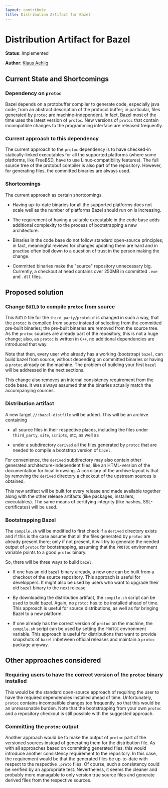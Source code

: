 ```yaml
---
layout: contribute
title: Distribution Artifact for Bazel
---
```


# Distribution Artifact for Bazel

**Status**: Implemented

**Author**: [Klaus Aehlig](mailto:aehlig@google.com)

## Current State and Shortcomings


### Dependency on `protoc`

Bazel depends on a protobuffer compiler to generate code, especially
java code, from an abstract description of the protocol buffer;
in particular, files generated by `protoc` are machine-independent.
In fact, Bazel most of the time uses the latest version of `protoc`.
New versions of `protoc` that contain incompatible changes to the
programming interface are released frequently.

### Current approach to this dependency

The current approach to the `protoc` dependency is to have checked-in
statically-linked executables for all the supported platforms (where
some platforms, like FreeBSD, have to use Linux-compatibility features).
The full source tree of the protobuf compiler is also part of the repository.
However, for generating files, the committed binaries are always used.

### Shortcomings

The current approach as certain shortcomings.

- Having up-to-date binaries for all the supported platforms does not scale well
  as the number of platforms Bazel should run on is increasing.

- The requirement of having a suitable executable in the code base adds
  additional complexity to the process of bootstrapping a new architecture.

- Binaries in the code base do not follow standard open-source principles; in
  fact, meaningful reviews for changes updating them are hard and in practise
  often boil down to a question of trust in the person making the change.

- Committed binaries make the "source" repository unnecessary big. Currently,
  a checkout at head contains over 250MB in committed `.exe` and `.dll` files.

## Proposed solution

### Change `BUILD` to compile `protoc` from source

This `BUILD` file for the `third_party/protobuf` is changed in such a
way, that the `protoc` is compiled from source instead of selecting from
the committed pre-built binaries; the pre-built binaries are removed from
the source tree. As the `protoc` sources are already part of the repository,
this is not a huge change; also, as `protoc` is written in `C++`, no additional
dependencies are introduced that way.

Note that then, every user who already has a working (bootstrap) `bazel`, can
build bazel from source, without depending on committed binaries or having
a `protoc` already on the machine. The problem of building your first `bazel`
will be addressed in the next sections.

This change also removes an internal consistency requirement from the code
base. It was always assumed that the binaries actually match the accompanying
sources.

### Distribution artifact

A new target `//:bazel-distfile` will be added. This will be an archive
containing

- all source files in their respective places, including the files
  under `third_party`, `site`, `scripts`, etc, as well as

- under a subdirectory `derived` all the files generated by `protoc` that
  are needed to compile a bootstrap version of `bazel`.

For convenience, the `derived` subdirectory may also contain other
generated architecture-independent files, like an HTML-version of the
documentation for local browsing. A corrollary of the archive layout is that
by removing the `derived` directory a checkout of the upstream sources is
obtained.

This new artifact will be built for every release and made available together
along with the other release artifacts (like packages, installers, executables).
The same means of certifying integrity (like hashes, SSL-certificates) will be
used.

### Bootstrapping Bazel

The `compile.sh` will be modified to first check if a `derived` directory exists
and if this is the case assume that all the files generated by `protoc` are
already present there; only if not present, it will try to generate the needed
output of `protoc` for bootstrapping, assuming that the `PROTOC` environment
variable points to a good `protoc` binary.

So, there will be three ways to build `bazel`.

- If one has an old `bazel` binary already, a new one can be built from a
  checkout of the source repository. This approach is useful for developpers.
  It might also be used by users who want to upgrade their old `bazel` binary
  to the next release.

- By downloading the distribution artifact, the `compile.sh` script can be
  used to build bazel. Again, no `protoc` has to be installed ahead of time.
  This approach is useful for source distributions, as well as for bringing
  Bazel to a new platform.

- If one already has the correct version of `protoc` on the machine, the
  `compile.sh` script can be used by setting the `PROTOC` environment variable.
  This approach is useful for distributions that want to provide snapshots
  of `bazel` inbetween official releases and maintain a `protoc` package anyway.

## Other approaches considered

### Requiring users to have the correct version of the `protoc` binary installed

This would be the standard open-source approach of requiring the user to have
the required dependencies installed ahead of time. Unfortunately, `protoc`
contains incompatible changes too frequently, so that this would be an
unreasonable
burden. Note that the bootstrapping from your own `protoc` and a repository
checkout is still possible with the suggested approach.

### Committing the `protoc` output

Another approach would be to make the output of `protoc` part of the versioned
sources instead of generating them for the distribution file. As with all
approaches based on committing generated files, this would
introduce another consistency requirement to the repository. In this case, the
requirement would be that the generated files be up-to-date with respect to the
respective `.proto` files. Of course, such a consistency could be verified by
an appropriate test. Nevertheless, it seems the cleaner and probably more
managable to only version true source files and generate derived files from
the respective sources.

